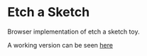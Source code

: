 # Etch a Sketch
Browser implementation of etch a sketch toy.

A working version can be seen [here](srhtkaya.github.io/etch-a-sketch)
